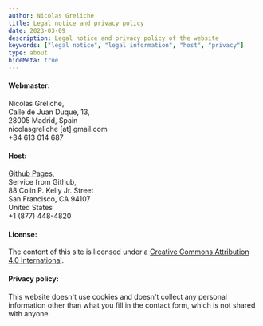 ```yaml
---
author: Nicolas Greliche
title: Legal notice and privacy policy
date: 2023-03-09
description: Legal notice and privacy policy of the website
keywords: ["legal notice", "legal information", "host", "privacy"]
type: about
hideMeta: true
---
```



#### Webmaster:
Nicolas Greliche,  
Calle de Juan Duque, 13,  
28005 Madrid, Spain  
nicolasgreliche [at] gmail.com  
+34 613 014 687  


#### Host:
[Github Pages](https://pages.github.com/),  
Service from Github,  
88 Colin P. Kelly Jr. Street  
San Francisco, CA 94107  
United States  
+1 (877) 448-4820

#### License:
The content of this site is licensed under a [Creative Commons Attribution 4.0 International](http://creativecommons.org/licenses/by/4.0/").


#### Privacy policy:
This website doesn't use cookies and doesn't collect any personal information other than what you fill in the contact form, which is not shared with anyone.